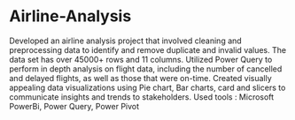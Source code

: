# Airline-Analysis
Developed an airline analysis project that involved cleaning and preprocessing data to identify and remove duplicate and invalid values.
The data set has over 45000+ rows and 11 columns.
Utilized Power Query to perform in depth analysis on flight data, including the number of cancelled and delayed flights, as well as those that were on-time.
Created visually appealing data visualizations using Pie chart, Bar charts, card and slicers to communicate insights and trends to stakeholders.
Used tools : Microsoft PowerBi, Power Query, Power Pivot
